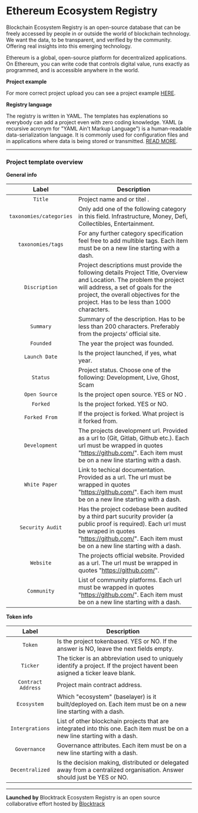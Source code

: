 # Ethereum Ecosystem Registry

Blockchain Ecosystem Registry is an open-source database that can be freely accessed by people in or outside the world of blockchain technology. We want the data, to be transparent, and verified by the community. Offering real insights into this emerging technology.

Ethereum is a global, open-source platform for decentralized applications. On Ethereum, you can write code that controls digital value, runs exactly as programmed, and is accessible anywhere in the world.

**Project example**

 For more correct project upload you can see a project example [HERE](https://gitlab.com/blockchain-registry/ecosystems/ethereum/ethereum_projects/aave).

**Registry language**

 The registry is written in YAML. The templates has explenations so everybody can add a project even with zero coding knowledge. YAML (a recursive acronym for "YAML Ain't Markup Language") is a human-readable data-serialization language. It is commonly used for configuration files and in applications where data is being stored or transmitted. [READ MORE](https://en.wikipedia.org/wiki/YAML).

---

### Project template overview

**General info**

|    Label    | Description                                                                                                                                                                                                                                                                                   |
| :-----------: | ---------------------------------------------------------------------------------------------------------------------------------------------------------------------------------------------------------------------------------------------------------------------------------------------------------------------------------------------------------------------------------------------------------------------------------------------------------------------------------------------------------------------------------------------------- |
|  `Title`   | Project name and or titel  .        |
|  `taxonomies/categories`   | Only add one of the following category in this field. Infrastructure, Money, Defi, Collectibles, Entertainment.       |
|  `taxonomies/tags`   | For any further category specification feel free to add multible tags. Each item must be on a new line starting with a dash.         |
|  `Discription`   | Project descriptions must provide the following details Project Title, Overview and Location. The problem the project will address, a set of goals for the project, the overall objectives for the project. Has to be less than 1000 characters.          |
|  `Summary`   | Summary of the description. Has to be less than 200 characters. Preferably from the projects’ official site.          |
|  `Founded`   | The year the project was founded.          |
|  `Launch Date`   | Is the project launched, if yes, what year.          |
|  `Status`   | Project status. Choose one of the following: Development, Live, Ghost, Scam           |
|  `Open Source`   | Is the project open source. YES or NO  .        |
|  `Forked`   | Is the project forked. YES or NO.          |
|  `Forked From`   | If the project is forked. What project is it forked from.         |
|  `Development`   | The projects development url. Provided as a url to (Git, Gitlab, Github etc.). Each url must be wrapped in quotes "https://github.com/". Each item must be on a new line starting with a dash.          |
|  `White Paper`   | Link to techical documentation. Provided as a url. The url must be wrapped in quotes "https://github.com/". Each item must be on a new line starting with a dash.          |
|  `Security Audit`   | Has the project codebase been audited by a third part sucurity provider (a public proof is required). Each url must be wraped in quotes "https://github.com/". Each item must be on a new line starting with a dash.          |
|  `Website`   | The projects official website. Provided as a url. The url must be wrapped in quotes "https://github.com/".          |
|  `Community`   | List of community platforms. Each url must be wrapped in quotes "https://github.com/". Each item must be on a new line starting with a dash.        |

**Token info**

|    Label    | Description                                                                                                                                                                                                                                                                                   |
| :-----------: | ---------------------------------------------------------------------------------------------------------------------------------------------------------------------------------------------------------------------------------------------------------------------------------------------------------------------------------------------------------------------------------------------------------------------------------------------------------------------------------------------------------------------------------------------------- |
|  `Token`   | Is the project tokenbased. YES or NO. If the answer is NO, leave the next fields empty.         |
|  `Ticker`   | The ticker is an abbreviation used to uniquely identify a project. If the project havent been asigned a ticker leave blank.          |
|  `Contract Address`   | Project main contract address.          |
|  `Ecosystem`   | Which "ecosystem" (baselayer) is it built/deployed on. Each item must be on a new line starting with a dash.          |           
|  `Intergrations`   | List of other blockchain projects that are integrated into this one. Each item must be on a new line starting with a dash.          |
|  `Governance`   | Governance attributes. Each item must be on a new line starting with a dash.          |
|  `Decentralized`   | Is the decision making, distributed or delegated away from a centralized organisation. Answer should just be YES or NO.          |

---

**Launched by**
Blocktrack Ecosystem Registry is an open source collaborative effort hosted by [Blocktrack](https://blocktrack.info)
